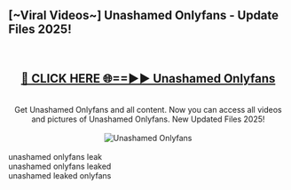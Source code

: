 <h2>[~Viral Videos~] Unashamed Onlyfans - Update Files 2025!</h2>
<br>
<div align="center">
<h2><a href="https://betterlinks.top/A2PfLJ" rel="nofollow">🔴 CLICK HERE 🌐==►► Unashamed Onlyfans</a></h2>
<br>
Get Unashamed Onlyfans and all content. Now you can access all videos and pictures of Unashamed Onlyfans. New Updated Files 2025!
<br>
<br>
<a href="https://betterlinks.top/A2PfLJ" rel="nofollow" data-target="animated-image.originalLink"><img src="https://i.ibb.co.com/WyWwxjT/player-gif2.gif" alt="Unashamed Onlyfans" style="max-width: 100%; display: inline-block;" data-target="animated-image.originalImage"></a>
</div>
<br>
unashamed onlyfans leak<br>
unashamed onlyfans leaked<br>
unashamed leaked onlyfans